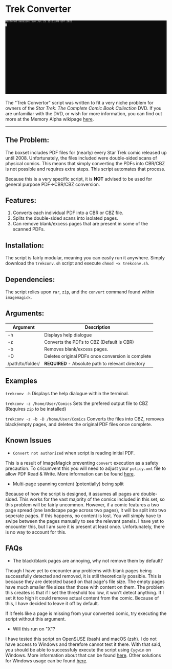 # Trek Converter

![Demonstration](./demonstration.svg)

The "Trek Convertor" script was written to fit a very niche problem for owners of the *Star Trek: The Complete Comic Book Collection* DVD. If you are unfamiliar with the DVD, or wish for more information, you can find out more at the Memory Alpha wikipage [here](https://memory-alpha.fandom.com/wiki/Star_Trek:_The_Complete_Comic_Book_Collection?file=Complete_Comic_Book_Collection_cover.jpg). 

---
## The Problem:
The boxset includes PDF files for (nearly) every Star Trek comic released up until 2008. Unfortunately, the files included were double-sided scans of physical comics. This means that simply converting the PDFs into CBR/CBZ is not possible and requires extra steps. This script automates that process. 

Because this is a very specific script, it is **NOT** advised to be used for general purpose PDF->CBR/CBZ conversion. 

## Features:
1. Converts each individual PDF into a CBR or CBZ file. 
2. Splits the double-sided scans into isolated pages.
3. Can remove blank/excess pages that are present in some of the scanned PDFs.

## Installation:

The script is fairly modular, meaning you can easily run it anywhere. Simply download the `trekconv.sh` script and execute `chmod +x trekconv.sh`. 

## Dependencies:

The script relies upon `rar`, `zip`, and the `convert` command found within `imagemagick`. 

## Arguments:

Argument | Description
---------|------------
-h | Displays help dialogue
-z | Converts the PDFs to CBZ (Default is CBR)
-b | Removes blank/excess pages.
-D | Deletes original PDFs once conversion is complete
/path/to/folder/ | **REQUIRED** - Absolute path to relevant directory

## Examples

`trekconv -h` Displays the help dialogue within the terminal.

`trekconv -z /home/User/Comics` Sets the prefered output file to CBZ (Requires `zip` to be installed)

`trekconv -z -b -D /home/User/Comics` Converts the files into CBZ, removes black/empty pages, and deletes the original PDF files once complete. 

## Known Issues

- `Convert not authorized` when script is reading initial PDF.

This is a result of ImageMagick preventing `convert` execution as a safety precaution. To cricumvent this you will need to adjust your `policy.xml` file to allow PDF Read & Write. More information can be found [here](https://stackoverflow.com/questions/42928765/convertnot-authorized-aaaa-error-constitute-c-readimage-453).

- Multi-page spanning content (potentially) being split

Because of how the script is designed, it assumes all pages are double-sided. This works for the vast majority of the comics included in this set, so this problem will be fairly uncommon. However, if a comic features a two page spread (one landscape page across two pages), it will be split into two seperate pages. If this happens, no content is lost. You will simply have to swipe between the pages manually to see the relevant panels. I have yet to encounter this, but I am sure it is present at least once. Unfortunately, there is no way to account for this. 

## FAQs

- The black/blank pages are annoying, why not remove them by default?

Though I have yet to encounter any problems with blank pages being successfully detected and removed, it is still theoretically possible. This is because they are detected based on that page's file size. The empty pages have much smaller file sizes than those with content on them. The problem this creates is that if I set the threshold too low, it won't detect anything. If I set it too high it could remove actual content from the comic. Because of this, I have decided to leave it off by default.  

If it feels like a page is missing from your converted comic, try executing the script without this argument. 

- Will this run on "X"?

I have tested this script on OpenSUSE (bash) and macOS (zsh). I do not have access to Windows and therefore cannot test it there. With that said, you should be able to successfuly execute the script using `Cygwin` on Windows. More information about that can be found [here](https://www.cygwin.com). Other solutions for Windows usage can be found [here](https://stackoverflow.com/questions/6413377/is-there-a-way-to-run-bash-scripts-on-windows). 
